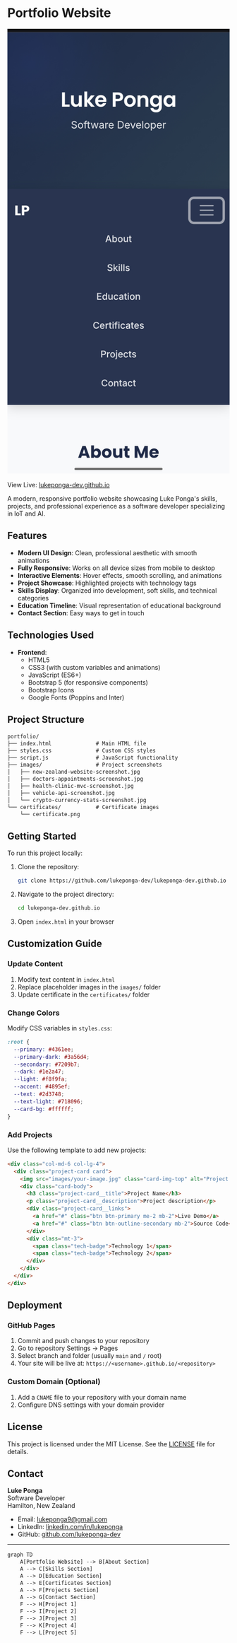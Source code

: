 # Portfolio Website 

![Portfolio Screenshot](images/Portfoliohomepage.jpg)


View Live: [lukeponga-dev.github.io](https://lukeponga-dev.github.io/) 

A modern, responsive portfolio website showcasing Luke Ponga's skills, projects, and professional experience as a software developer specializing in IoT and AI.

## Features

- **Modern UI Design**: Clean, professional aesthetic with smooth animations
- **Fully Responsive**: Works on all device sizes from mobile to desktop
- **Interactive Elements**: Hover effects, smooth scrolling, and animations
- **Project Showcase**: Highlighted projects with technology tags
- **Skills Display**: Organized into development, soft skills, and technical categories
- **Education Timeline**: Visual representation of educational background
- **Contact Section**: Easy ways to get in touch

## Technologies Used

- **Frontend**:
  - HTML5
  - CSS3 (with custom variables and animations)
  - JavaScript (ES6+)
  - Bootstrap 5 (for responsive components)
  - Bootstrap Icons
  - Google Fonts (Poppins and Inter)

## Project Structure

```
portfolio/
├── index.html              # Main HTML file
├── styles.css              # Custom CSS styles
├── script.js               # JavaScript functionality
├── images/                 # Project screenshots
│   ├── new-zealand-website-screenshot.jpg
│   ├── doctors-appointments-screenshot.jpg
│   ├── health-clinic-mvc-screenshot.jpg
│   ├── vehicle-api-screenshot.jpg
│   └── crypto-currency-stats-screenshot.jpg
└── certificates/           # Certificate images
    └── certificate.png
```

## Getting Started

To run this project locally:

1. Clone the repository:
   ```bash
   git clone https://github.com/lukeponga-dev/lukeponga-dev.github.io
   ```

2. Navigate to the project directory:
   ```bash
   cd lukeponga-dev.github.io
   ```

3. Open `index.html` in your browser

## Customization Guide

### Update Content
1. Modify text content in `index.html`
2. Replace placeholder images in the `images/` folder
3. Update certificate in the `certificates/` folder

### Change Colors
Modify CSS variables in `styles.css`:
```css
:root {
  --primary: #4361ee;
  --primary-dark: #3a56d4;
  --secondary: #7209b7;
  --dark: #1e2a47;
  --light: #f8f9fa;
  --accent: #4895ef;
  --text: #2d3748;
  --text-light: #718096;
  --card-bg: #ffffff;
}
```

### Add Projects
Use the following template to add new projects:
```html
<div class="col-md-6 col-lg-4">
  <div class="project-card card">
    <img src="images/your-image.jpg" class="card-img-top" alt="Project Name">
    <div class="card-body">
      <h3 class="project-card__title">Project Name</h3>
      <p class="project-card__description">Project description</p>
      <div class="project-card__links">
        <a href="#" class="btn btn-primary me-2 mb-2">Live Demo</a>
        <a href="#" class="btn btn-outline-secondary mb-2">Source Code</a>
      </div>
      <div class="mt-3">
        <span class="tech-badge">Technology 1</span>
        <span class="tech-badge">Technology 2</span>
      </div>
    </div>
  </div>
</div>
```

## Deployment

### GitHub Pages
1. Commit and push changes to your repository
2. Go to repository Settings → Pages
3. Select branch and folder (usually `main` and `/` root)
4. Your site will be live at: `https://<username>.github.io/<repository>`

### Custom Domain (Optional)
1. Add a `CNAME` file to your repository with your domain name
2. Configure DNS settings with your domain provider

## License

This project is licensed under the MIT License. See the [LICENSE](LICENSE) file for details.

## Contact

**Luke Ponga**  
Software Developer  
Hamilton, New Zealand  

- Email: [lukeponga9@gmail.com](mailto:lukeponga9@gmail.com)
- LinkedIn: [linkedin.com/in/lukeponga](https://linkedin.com/in/lukeponga)
- GitHub: [github.com/lukeponga-dev](https://github.com/lukeponga-dev)

---

```mermaid
graph TD
    A[Portfolio Website] --> B[About Section]
    A --> C[Skills Section]
    A --> D[Education Section]
    A --> E[Certificates Section]
    A --> F[Projects Section]
    A --> G[Contact Section]
    F --> H[Project 1]
    F --> I[Project 2]
    F --> J[Project 3]
    F --> K[Project 4]
    F --> L[Project 5]
```
